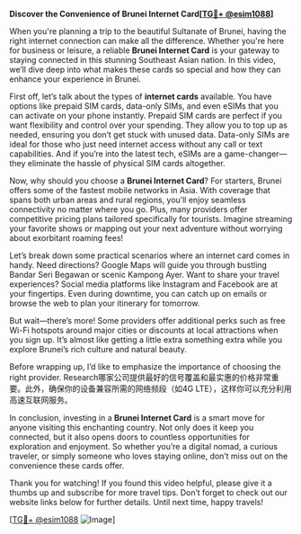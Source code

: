 **Discover the Convenience of Brunei Internet Card[[TG💪+ @esim1088](https://t.me/s/esim1088)]**

When you're planning a trip to the beautiful Sultanate of Brunei, having the right internet connection can make all the difference. Whether you're here for business or leisure, a reliable **Brunei Internet Card** is your gateway to staying connected in this stunning Southeast Asian nation. In this video, we’ll dive deep into what makes these cards so special and how they can enhance your experience in Brunei.

First off, let’s talk about the types of **internet cards** available. You have options like prepaid SIM cards, data-only SIMs, and even eSIMs that you can activate on your phone instantly. Prepaid SIM cards are perfect if you want flexibility and control over your spending. They allow you to top up as needed, ensuring you don’t get stuck with unused data. Data-only SIMs are ideal for those who just need internet access without any call or text capabilities. And if you’re into the latest tech, eSIMs are a game-changer—they eliminate the hassle of physical SIM cards altogether.

Now, why should you choose a **Brunei Internet Card**? For starters, Brunei offers some of the fastest mobile networks in Asia. With coverage that spans both urban areas and rural regions, you’ll enjoy seamless connectivity no matter where you go. Plus, many providers offer competitive pricing plans tailored specifically for tourists. Imagine streaming your favorite shows or mapping out your next adventure without worrying about exorbitant roaming fees!

Let’s break down some practical scenarios where an internet card comes in handy. Need directions? Google Maps will guide you through bustling Bandar Seri Begawan or scenic Kampong Ayer. Want to share your travel experiences? Social media platforms like Instagram and Facebook are at your fingertips. Even during downtime, you can catch up on emails or browse the web to plan your itinerary for tomorrow.

But wait—there’s more! Some providers offer additional perks such as free Wi-Fi hotspots around major cities or discounts at local attractions when you sign up. It’s almost like getting a little extra something extra while you explore Brunei’s rich culture and natural beauty.

Before wrapping up, I’d like to emphasize the importance of choosing the right provider. Research哪家公司提供最好的信号覆盖和最实惠的价格非常重要。此外，确保你的设备兼容所需的网络频段（如4G LTE），这样你可以充分利用高速互联网服务。

In conclusion, investing in a **Brunei Internet Card** is a smart move for anyone visiting this enchanting country. Not only does it keep you connected, but it also opens doors to countless opportunities for exploration and enjoyment. So whether you’re a digital nomad, a curious traveler, or simply someone who loves staying online, don’t miss out on the convenience these cards offer.

Thank you for watching! If you found this video helpful, please give it a thumbs up and subscribe for more travel tips. Don’t forget to check out our website links below for further details. Until next time, happy travels! 

[[TG💪+ @esim1088](https://t.me/s/esim1088) ![Image](https://i.postimg.cc/Y0z9fWf4/image.png)]